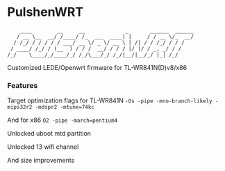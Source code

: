 PulshenWRT
==========

```
    ____        __     __             _       ______  ______
   / __ \__  __/ /____/ /_  ___  ____| |     / / __ \/_  __/
  / /_/ / / / / / ___/ __ \/ _ \/ __ \ | /| / / /_/ / / /
 / ____/ /_/ / (__  ) / / /  __/ / / / |/ |/ / _, _/ / /
/_/    \____/_/____/_/ /_/\___/_/ /_/|__/|__/_/ |_| /_/
```

Customized LEDE/Openwrt firmware for TL-WR841N(D)v8/x86

### Features

Target optimization flags for TL-WR841N `-Os -pipe -mno-branch-likely -mips32r2 -mdspr2 -mtune=74kc`

And for x86 `O2 -pipe -march=pentium4`

Unlocked uboot mtd partition

Unlocked 13 wifi channel

And size improvements
